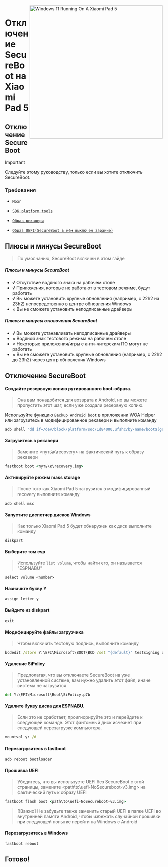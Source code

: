 <img align="right" src="https://raw.githubusercontent.com/erdilS/Port-Windows-11-Xiaomi-Pad-5/main/nabu.png" width="425" alt="Windows 11 Running On A Xiaomi Pad 5">

# Отключение SecureBoot на Xiaomi Pad 5

## Отключение SecureBoot
> [!Important]
> Следуйте этому руководству, только если вы хотите отключить SecureBoot.

### Требования
- ```Мозг```

- [```SDK platform tools```](https://developer.android.com/studio/releases/platform-tools)

- [```Образ рекавери```](https://github.com/erdilS/Port-Windows-11-Xiaomi-Pad-5/releases/download/1.0/recovery.img)

- [```Образ UEFI(SecureBoot в нём выключен зарание)```](https://github.com/erdilS/Port-Windows-11-Xiaomi-Pad-5/releases/download/UEFI/uefi-NoSecureboot-v3.img)

## Плюсы и минусы SecureBoot
> По умолчанию, SecureBoot включен в этом гайде

##### Плюсы и минусы SecureBoot
- √ Отсутствие водяного знака на рабочем столе
- √ Приложения, которые не работают в тестовом режиме, будут работать
- √ Вы можете установить крупные обновления (например, с 22h2 на 23h2) непосредственно в центре обновления Windows
- × Вы не сможете установить неподписанные драйверы

##### Плюсы и минусы отключения SecureBoot
- √ Вы можете устанавливать неподписанные драйверы
- × Водяной знак тестового режима на рабочем столе
- × Некоторые приложения/игры с анти-читерским ПО могут не работать
- × Вы не сможете установить крупные обновления (например, с 22h2 до 23h2) через центр обновления Windows

## Отключение SecureBoot

#### Создайте резервную копию рутированного boot-образа.
> Она вам понадобится для возврата к Android, но вы можете пропустить этот шаг, если уже создали резервную копию.

Используйте функцию `Backup Android boot` в приложении WOA Helper или загрузитесь в модифицированное рекавери и выполните команду
```cmd
adb shell "dd if=/dev/block/platform/soc/1d84000.ufshc/by-name/boot$(getprop ro.boot.slot_suffix) of=/tmp/rooted_boot.img" && adb pull /tmp/rooted_boot.img
```

#### Загрузитесь в рекавери
> Замените <путь\к\recovery> на фактический путь к образу рекавери
```cmd
fastboot boot <путь\к\recovery.img>
```

#### Активируйте режим mass storage
> После того как Xiaomi Pad 5 загрузится в модифицированный recovery выполните команду
```cmd
adb shell msc
```

#### Запустите диспетчер дисков Windows
> Как только Xiaomi Pad 5 будет обнаружен как диск выполните команду
```cmd
diskpart
```

#### Выберите том esp
> Используйте `list volume`, чтобы найти его, он называется "ESPNABU"
```diskpart
select volume <number>
```

#### Назначьте букву Y
```diskpart
assign letter y
```

#### Выйдите из diskpart
```diskpart
exit
```

#### Модифицируйте файлы загрузчика
> Чтобы включить тестовую подпись, выполните команду
```cmd
bcdedit /store Y:\EFI\Microsoft\BOOT\BCD /set "{default}" testsigning on
```

#### Удаление SiPolicy
> Предполагая, что вы отключаете SecureBoot на уже установленной системе, вам нужно удалить этот файл, иначе система не загрузится
```cmd
del Y:\EFI\Microsoft\Boot\SiPolicy.p7b
```

#### Удалите букву диска для ESPNABU.
> Если это не сработает, проигнорируйте это и перейдите к следующей команде. Этот фантомный диск исчезнет при следующей перезагрузке компьютера.
```cmd
mountvol y: /d
```

#### Перезагрузитесь в fastboot
```cmd
adb reboot bootloader
```

#### Прошивка UEFI
> Убедитесь, что вы используете UEFI без SecureBoot с этой страницы, замените <path\to\uefi-NoSecureboot-v3.img> на фактический путь к образу UEFI
```cmd
fastboot flash boot <path\to\uefi-NoSecureboot-v3.img>
```

> [!Важно]
> Не забудьте также заменить старый UEFI в папке UEFI во внутренней памяти Android, чтобы избежать случайной прошивки при следующей попытке перейти на Windows с Android

#### Перезагрузитесь в Windows
```cmd
fastboot reboot
```

## Готово!
